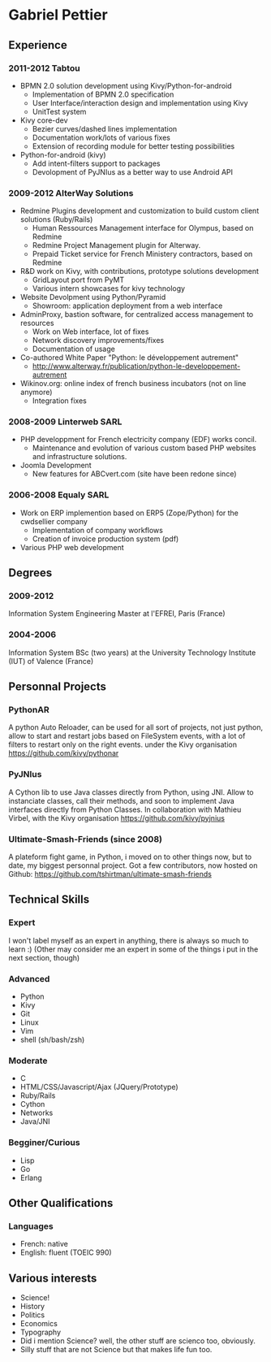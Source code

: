 # Gabriel Pettier

## Experience

### 2011-2012 Tabtou

- BPMN 2.0 solution development using Kivy/Python-for-android
    - Implementation of BPMN 2.0 specification
    - User Interface/interaction design and implementation using Kivy
    - UnitTest system
- Kivy core-dev
    - Bezier curves/dashed lines implementation
    - Documentation work/lots of various fixes
    - Extension of recording module for better testing possibilities
- Python-for-android (kivy)
    - Add intent-filters support to packages
    - Devolopment of PyJNIus as a better way to use Android API


### 2009-2012 AlterWay Solutions

- Redmine Plugins development and customization to build custom client
  solutions (Ruby/Rails)
    - Human Ressources Management interface for Olympus, based on Redmine
    - Redmine Project Management plugin for Alterway.
    - Prepaid Ticket service for French Ministery contractors, based on Redmine
- R&D work on Kivy, with contributions, prototype solutions development
    - GridLayout port from PyMT
    - Various intern showcases for kivy technology
- Website Devolpment using Python/Pyramid
    - Showroom: application deployment from a web interface
- AdminProxy, bastion software, for centralized access management to resources
    - Work on Web interface, lot of fixes
    - Network discovery improvements/fixes
    - Documentation of usage
- Co-authored White Paper "Python: le développement autrement"
    - <http://www.alterway.fr/publication/python-le-developpement-autrement>
- Wikinov.org: online index of french business incubators (not on line anymore)
    - Integration fixes

### 2008-2009 Linterweb SARL

- PHP developpment for French electricity company (EDF) works
  concil.
    - Maintenance and evolution of various custom based PHP websites and
    infrastructure solutions.
- Joomla Development
    - New features for ABCvert.com (site have been redone since)


### 2006-2008 Equaly SARL

- Work on ERP implemention based on ERP5 (Zope/Python) for the cwdsellier company
    - Implementation of company workflows
    - Creation of invoice production system (pdf)
- Various PHP web development


## Degrees

### 2009-2012

Information System Engineering Master at l'EFREI, Paris (France)


### 2004-2006

Information System BSc (two years) at the University Technology
Institute (IUT) of Valence (France)


## Personnal Projects

### PythonAR

A python Auto Reloader, can be used for all sort of projects, not just
python, allow to start and restart jobs based on FileSystem events, with
a lot of filters to restart only on the right events.
under the Kivy organisation
<https://github.com/kivy/pythonar>

### PyJNIus

A Cython lib to use Java classes directly from Python, using JNI. Allow
to instanciate classes, call their methods, and soon to implement Java
interfaces directly from Python Classes.
In collaboration with Mathieu Virbel, with the Kivy organisation
<https://github.com/kivy/pyjnius>

### Ultimate-Smash-Friends (since 2008)

A plateform fight game, in Python, i moved on to other things now, but
to date, my biggest personnal project. Got a few contributors, now hosted on Github:
<https://github.com/tshirtman/ultimate-smash-friends>

## Technical Skills

### Expert

I won't label myself as an expert in anything, there is always so much to learn
:) (Other may consider me an expert in some of the things i put in the next
section, though)


### Advanced

- Python
- Kivy
- Git
- Linux
- Vim
- shell (sh/bash/zsh)


### Moderate

- C
- HTML/CSS/Javascript/Ajax (JQuery/Prototype)
- Ruby/Rails
- Cython
- Networks
- Java/JNI


### Begginer/Curious

- Lisp
- Go
- Erlang


## Other Qualifications

### Languages

- French: native
- English: fluent (TOEIC 990)


## Various interests

- Science!
- History
- Politics
- Economics
- Typography
- Did i mention Science? well, the other stuff are scienco too, obviously.
- Silly stuff that are not Science but that makes life fun too.

<link href="http://kevinburke.bitbucket.org/markdowncss/markdown.css" rel="stylesheet"></link>
